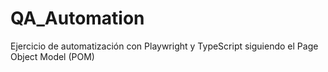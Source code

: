 # QA_Automation
Ejercicio de automatización con Playwright y TypeScript siguiendo el Page Object Model (POM)
